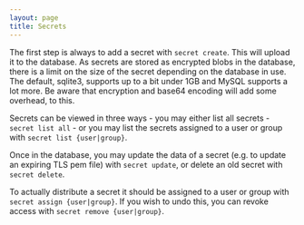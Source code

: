 ```yaml
---
layout: page
title: Secrets
---
```


The first step is always to add a secret with ```secret create```.  This will upload it to the database.  As secrets are stored as encrypted blobs in the database, there is a limit on the size of the secret depending on the database in use.  The default, sqlite3, supports up to a bit under 1GB and MySQL supports a lot more.  Be aware that encryption and base64 encoding will add some overhead, to this.

Secrets can be viewed in three ways - you may either list all secrets - ```secret list all``` - or you may list the secrets assigned to a user or group with ```secret list {user|group}```.

Once in the database, you may update the data of a secret (e.g. to update an expiring TLS pem file) with ```secret update```, or delete an old secret with ```secret delete```.

To actually distribute a secret it should be assigned to a user or group with ```secret assign {user|group}```.  If you wish to undo this, you can revoke access with ```secret remove {user|group}```.
